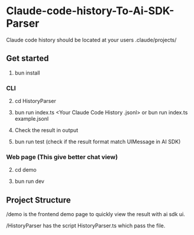 # Claude-code-history-To-Ai-SDK-Parser

Claude code history should be located at your users .claude/projects/

## Get started

1. bun install

### CLI

2. cd HistoryParser

3. bun run index.ts <Your Claude Code History .jsonl> or bun run index.ts example.jsonl

4. Check the result in output

5. bun run test (check if the result format match UIMessage in AI SDK)

### Web page (This give better chat view)

2. cd demo

3. bun run dev

## Project Structure

/demo is the frontend demo page to quickly view the result with ai sdk ui.

/HistoryParser has the script HistoryParser.ts which pass the file.
